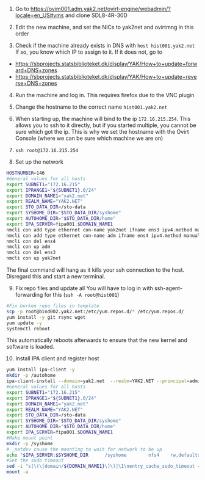 

1. Go to https://ovim001.adm.yak2.net/ovirt-engine/webadmin/?locale=en_US#vms
and clone SDL8-4R-30D

2. Edit the new machine, and set the NICs to yak2net and ovirtmng in this order

3. Check if the machine already exists in DNS with `host hist001.yak2.net`
If so, you know which IP to assign to it. If it does not, go to 
* <https://sbprojects.statsbiblioteket.dk/display/YAK/How+to+update+forward+DNS+zones>
* <https://sbprojects.statsbiblioteket.dk/display/YAK/How+to+update+reverse+DNS+zones>

4. Run the machine and log in. This requires firefox due to the VNC plugin

5. Change the hostname to the correct name `hist001.yak2.net`

6. When starting up, the machine will bind to the ip `172.16.215.254`. This allows you to ssh to it directly, but if you started multiple, you cannot be sure which got the ip. This is why we set the hostname with the Ovirt Console (where we can be sure which machine we are on)

7. `ssh root@172.16.215.254` 

8. Set up the network


```bash
HOSTNUMBER=146
#General values for all hosts
export SUBNET1="172.16.215"
export IPRANGE1="${SUBNET1}.0/24"
export DOMAIN_NAME1="yak2.net"
export REALM_NAME="YAK2.NET"
export STO_DATA_DIR=/sto-data
export SYSHOME_DIR="$STO_DATA_DIR/syshome"
export AUTOHOME_DIR="$STO_DATA_DIR/home"
export IPA_SERVER=fipa001.$DOMAIN_NAME1
nmcli con add type ethernet con-name yak2net ifname ens3 ipv4.method manual ipv4.addresses 172.16.215.$HOSTNUMBER/24 ipv4.dns 172.16.215.52,172.16.215.53 ipv4.dns-search yak2.net,adm.yak2.net,dmz.yak2.net,nfs.yak2.net ipv4.gateway 172.16.215.51
nmcli con add type ethernet con-name adm ifname ens4 ipv4.method manual ipv4.addresses 172.16.216.$HOSTNUMBER/24 ipv4.routes "172.16.7.0/24 172.16.216.1,172.18.0.0/16 172.16.216.1,172.28.1.0/24 172.16.216.1,130.225.24.0/23 172.16.216.1,130.226.220.0/24 172.16.216.1"
nmcli con del ens4
nmcli con up adm
nmcli con del ens3
nmcli con up yak2net
```
The final command will hang as it kills your ssh connection to the host. Disregard this and start a new terminal.

9. Fix repo files and update all
You will have to log in with ssh-agent-forwarding for this (`ssh -A root@hist001`)
```bash
#Fix borken repo files in template
scp -p root@bind002.yak2.net:/etc/yum.repos.d/* /etc/yum.repos.d/
yum install -y git rsync wget
yum update -y
systemctl reboot
```
This automatically reboots afterwards to ensure that the new kernel and software is loaded.

10. Install IPA client and register host
```bash
yum install ipa-client -y
mkdir -p /autohome
ipa-client-install --domain=yak2.net  --realm=YAK2.NET --principal=admin --ntp-server=kac-gway-001.kach.sblokalnet --automount-location=default --force-join
#General values for all hosts
export SUBNET1="172.16.215"
export IPRANGE1="${SUBNET1}.0/24"
export DOMAIN_NAME1="yak2.net"
export REALM_NAME="YAK2.NET"
export STO_DATA_DIR=/sto-data
export SYSHOME_DIR="$STO_DATA_DIR/syshome"
export AUTOHOME_DIR="$STO_DATA_DIR/home"
export IPA_SERVER=fipa001.$DOMAIN_NAME1
#Make mount point
mkdir -p /syshome
# _netdev cause the mounting to wait for network to be up
echo "$IPA_SERVER:$SYSHOME_DIR      /syshome        nfs4    rw,defaults,_netdev,hard,intr,_netdev   0 0" >> /etc/fstab
#Set the sudo timeout
sed -i "s|\(\[domain/${DOMAIN_NAME1}\]\)|\1\nentry_cache_sudo_timeout = 10|g" /etc/sssd/sssd.conf
mount -a
```
